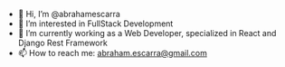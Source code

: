 - 👋 Hi, I’m @abrahamescarra
- 👀 I’m interested in FullStack Development
- 🌱 I’m currently working as a Web Developer, specialized in React and Django Rest Framework
- 📫 How to reach me: abraham.escarra@gmail.com

<!---
abrahamescarra/abrahamescarra is a ✨ special ✨ repository because its `README.md` (this file) appears on your GitHub profile.
You can click the Preview link to take a look at your changes.
--->
